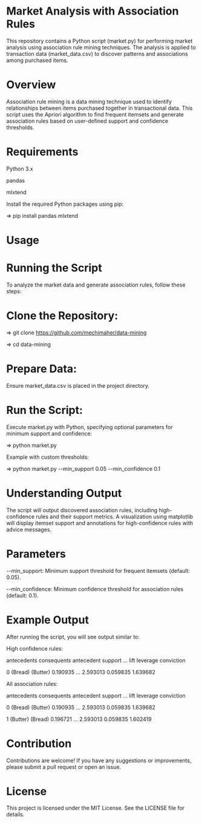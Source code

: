 #                                   Market Analysis with Association Rules

This repository contains a Python script (market.py) for performing market analysis using association rule mining techniques. The analysis is applied to transaction data (market_data.csv) to discover patterns and associations among purchased items.
# Overview
Association rule mining is a data mining technique used to identify relationships between items purchased together in transactional data. This script uses the Apriori algorithm to find frequent itemsets and generate association rules based on user-defined support and confidence thresholds.

# Requirements

 Python 3.x
 
 pandas
 
 mlxtend
 
Install the required Python packages using pip:

 => pip install pandas mlxtend
 
# Usage
# Running the Script
To analyze the market data and generate association rules, follow these steps:
# Clone the Repository:
 => git clone https://github.com/mechimaher/data-mining

 => cd data-mining
# Prepare Data:
Ensure market_data.csv is placed in the project directory.
# Run the Script:
Execute market.py with Python, specifying optional parameters for minimum support and confidence:

 => python market.py

Example with custom thresholds:

 => python market.py --min_support 0.05 --min_confidence 0.1

 # Understanding Output
The script will output discovered association rules, including high-confidence rules and their support metrics.
A visualization using matplotlib will display itemset support and annotations for high-confidence rules with advice messages.

# Parameters
--min_support: Minimum support threshold for frequent itemsets (default: 0.05).

--min_confidence: Minimum confidence threshold for association rules (default: 0.1).

# Example Output
After running the script, you will see output similar to:

High confidence rules:

   antecedents consequents  antecedent support  ...      lift  leverage  conviction
   
0     (Bread)    (Butter)            0.190935  ...  2.593013  0.059835    1.639682

All association rules:

   antecedents consequents  antecedent support  ...      lift  leverage  conviction
   
0     (Bread)    (Butter)            0.190935  ...  2.593013  0.059835    1.639682

1    (Butter)     (Bread)            0.196721  ...  2.593013  0.059835    1.602419

# Contribution
Contributions are welcome! If you have any suggestions or improvements, please submit a pull request or open an issue.

# License
This project is licensed under the MIT License. See the LICENSE file for details.

